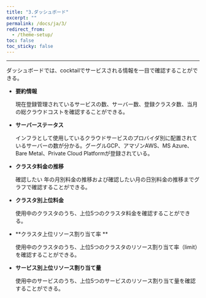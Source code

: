 ```yaml
---
title: "3.ダッシュボード"
excerpt: ""
permalink: /docs/ja/3/
redirect_from:
  - /theme-setup/
toc: false
toc_sticky: false
---
```


---

ダッシュボードでは、cocktailでサービスされる情報を一目で確認することができる。

* **要約情報**

  現在登録管理されているサービスの数、サーバー数、登録クラスタ数、当月の総クラウドコストを確認することができる。

* **サーバーステータス**

  インフラとして使用しているクラウドサービスのプロバイダ別に配置されているサーバーの数が分かる。グーグルGCP、アマゾンAWS、MS Azure、Bare Metal、Private Cloud Platformが登録されている。

* **クラスタ料金の推移**

  確認したい 年の月別料金の推移および確認したい月の日別料金の推移までグラフで確認することができる。

* **クラスタ別上位料金**

  使用中のクラスタのうち、上位5つのクラスタ料金を確認することができる。

* **クラスタ上位リソース割り当て率 **

  使用中のクラスタのうち、上位5つのクラスタのリソース割り当て率（limit）を確認することができる。

* **サービス別上位リソース割り当て量**

  使用中のサービスのうち、上位5つのサービスのリソース割り当て量を確認することができる。
